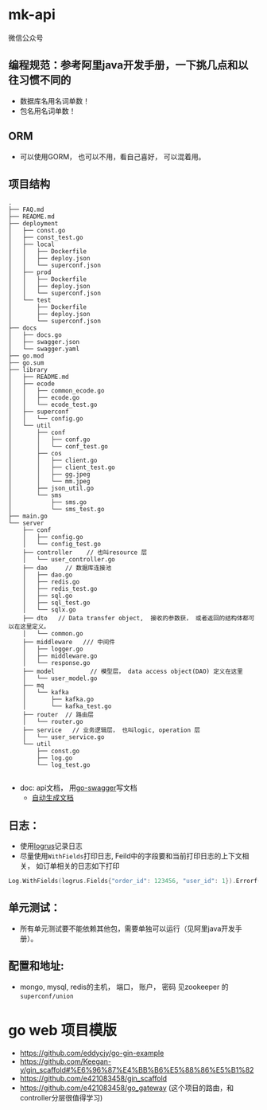 # mk-api
微信公众号

## 编程规范：参考阿里java开发手册，一下挑几点和以往习惯不同的

- 数据库名用名词单数！
- 包名用名词单数！



## ORM
- 可以使用GORM， 也可以不用，看自己喜好， 可以混着用。


## 项目结构

```
.
├── FAQ.md
├── README.md
├── deployment
│   ├── const.go
│   ├── const_test.go
│   ├── local
│   │   ├── Dockerfile
│   │   ├── deploy.json
│   │   └── superconf.json
│   ├── prod
│   │   ├── Dockerfile
│   │   ├── deploy.json
│   │   └── superconf.json
│   └── test
│       ├── Dockerfile
│       ├── deploy.json
│       └── superconf.json
├── docs
│   ├── docs.go
│   ├── swagger.json
│   └── swagger.yaml
├── go.mod
├── go.sum
├── library
│   ├── README.md
│   ├── ecode
│   │   ├── common_ecode.go
│   │   ├── ecode.go
│   │   └── ecode_test.go
│   ├── superconf
│   │   └── config.go
│   └── util
│       ├── conf
│       │   ├── conf.go
│       │   └── conf_test.go
│       ├── cos
│       │   ├── client.go
│       │   ├── client_test.go
│       │   ├── gg.jpeg
│       │   └── mm.jpeg
│       ├── json_util.go
│       └── sms
│           ├── sms.go
│           └── sms_test.go
├── main.go
└── server
    ├── conf
    │   ├── config.go
    │   └── config_test.go
    ├── controller    // 也叫resource 层
    │   └── user_controller.go
    ├── dao     // 数据库连接池
    │   ├── dao.go
    │   ├── redis.go
    │   ├── redis_test.go
    │   ├── sql.go
    │   ├── sql_test.go
    │   └── sqlx.go
    ├── dto   // Data transfer object,  接收的参数获， 或者返回的结构体都可以在这里定义。
    │   └── common.go
    ├── middleware   /// 中间件
    │   ├── logger.go
    │   ├── middleware.go
    │   └── response.go
    ├── model          // 模型层， data access object(DAO) 定义在这里
    │   └── user_model.go
    ├── mq
    │   └── kafka
    │       ├── kafka.go
    │       └── kafka_test.go
    ├── router  // 路由层
    │   └── router.go
    ├── service   // 业务逻辑层， 也叫logic, operation 层
    │   └── user_service.go
    └── util
        ├── const.go
        ├── log.go
        └── log_test.go


```

- doc: api文档， 用[go-swagger](https://goswagger.io/tutorial/todo-list.html)写文档
    - [自动生成文档](https://juejin.im/post/5b05138cf265da0ba7701a37)

## 日志：
- 使用[logrus](https://github.com/sohlich/elogrus)记录日志
- 尽量使用`WithFields`打印日志, Feild中的字段要和当前打印日志的上下文相关， 如订单相关的日志如下打印

```go
Log.WithFields(logrus.Fields{"order_id": 123456, "user_id": 1}).Errorf("订单付款失败: err: %s", err)
```

## 单元测试：
 
- 所有单元测试要不能依赖其他包，需要单独可以运行（见阿里java开发手册）。 

## 配置和地址:

- mongo, mysql, redis的主机， 端口， 账户， 密码 见zookeeper 的`superconf/union`

# go web 项目模版
 - https://github.com/eddycjy/go-gin-example
 - https://github.com/Keegan-y/gin_scaffold#%E6%96%87%E4%BB%B6%E5%88%86%E5%B1%82
 - https://github.com/e421083458/gin_scaffold
 - https://github.com/e421083458/go_gateway (这个项目的路由，和controller分层很值得学习)
 
 
